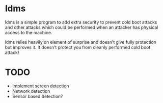 ldms
====

ldms is a simple program to add extra security to prevent cold boot attacks and other attacks which could be performed when an attacker has physical access to the machine.

ldms relies heavily on element of surprise and doesn't give fully protection but improves it. It doesn't protect you from cleanly performed cold boot attack!



TODO
====
* Implement screen detection
* Network detection
* Sensor based detection?
